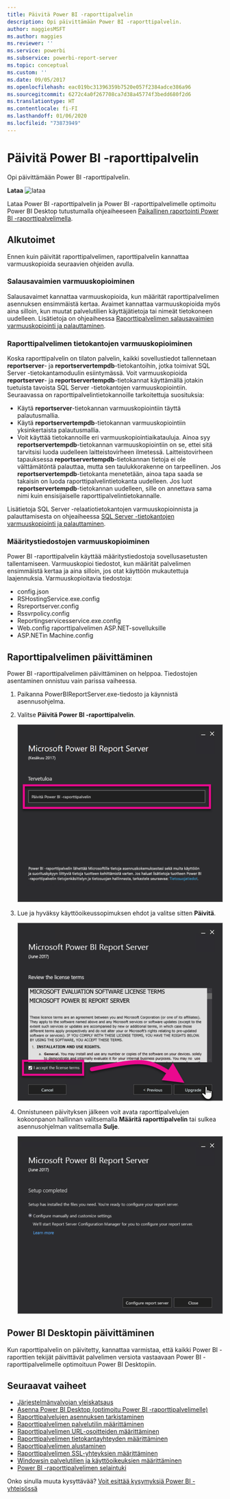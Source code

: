 ```yaml
---
title: Päivitä Power BI -raporttipalvelin
description: Opi päivittämään Power BI -raporttipalvelin.
author: maggiesMSFT
ms.author: maggies
ms.reviewer: ''
ms.service: powerbi
ms.subservice: powerbi-report-server
ms.topic: conceptual
ms.custom: ''
ms.date: 09/05/2017
ms.openlocfilehash: eac019bc31396359b7520e057f2384adce386a96
ms.sourcegitcommit: 6272c4a0f267708ca7d38a45774f3bedd680f2d6
ms.translationtype: HT
ms.contentlocale: fi-FI
ms.lasthandoff: 01/06/2020
ms.locfileid: "73873949"
---
```

# <a name="upgrade-power-bi-report-server"></a>Päivitä Power BI -raporttipalvelin

Opi päivittämään Power BI -raporttipalvelin.

 **Lataa** ![lataa](media/upgrade/download.png "lataa")

Lataa Power BI -raporttipalvelin ja Power BI -raporttipalvelimelle optimoitu Power BI Desktop tutustumalla ohjeaiheeseen [Paikallinen raportointi Power BI -raporttipalvelimella](https://powerbi.microsoft.com/report-server/).

## <a name="before-you-begin"></a>Alkutoimet

Ennen kuin päivität raporttipalvelimen, raporttipalvelin kannattaa varmuuskopioida seuraavien ohjeiden avulla.

### <a name="backing-up-the-encryption-keys"></a>Salausavaimien varmuuskopioiminen

Salausavaimet kannattaa varmuuskopioida, kun määrität raporttipalvelimen asennuksen ensimmäistä kertaa. Avaimet kannattaa varmuuskopioida myös aina silloin, kun muutat palvelutilien käyttäjätietoja tai nimeät tietokoneen uudelleen. Lisätietoja on ohjeaiheessa [Raporttipalvelimen salausavaimien varmuuskopiointi ja palauttaminen](https://docs.microsoft.com/sql/reporting-services/install-windows/ssrs-encryption-keys-back-up-and-restore-encryption-keys).

### <a name="backing-up-the-report-server-databases"></a>Raporttipalvelimen tietokantojen varmuuskopioiminen

Koska raporttipalvelin on tilaton palvelin, kaikki sovellustiedot tallennetaan **reportserver**- ja **reportservertempdb**-tietokantoihin, jotka toimivat SQL Server -tietokantamoduulin esiintymässä. Voit varmuuskopioida **reportserver**- ja **reportservertempdb**-tietokannat käyttämällä jotakin tuetuista tavoista SQL Server -tietokantojen varmuuskopiointiin. Seuraavassa on raporttipalvelintietokannoille tarkoitettuja suosituksia:

* Käytä **reportserver**-tietokannan varmuuskopiointiin täyttä palautusmallia.
* Käytä **reportservertempdb**-tietokannan varmuuskopiointiin yksinkertaista palautusmallia.
* Voit käyttää tietokannoille eri varmuuskopiointiaikatauluja. Ainoa syy **reportservertempdb**-tietokannan varmuuskopiointiin on se, ettei sitä tarvitsisi luoda uudelleen laitteistovirheen ilmetessä. Laitteistovirheen tapauksessa **reportservertempdb**-tietokannan tietoja ei ole välttämätöntä palauttaa, mutta sen taulukkorakenne on tarpeellinen. Jos **reportservertempdb**-tietokanta menetetään, ainoa tapa saada se takaisin on luoda raporttipalvelintietokanta uudelleen. Jos luot **reportservertempdb**-tietokannan uudelleen, sille on annettava sama nimi kuin ensisijaiselle raporttipalvelintietokannalle.

Lisätietoja SQL Server -relaatiotietokantojen varmuuskopioinnista ja palauttamisesta on ohjeaiheessa [SQL Server -tietokantojen varmuuskopiointi ja palauttaminen](https://docs.microsoft.com/sql/relational-databases/backup-restore/back-up-and-restore-of-sql-server-databases).

### <a name="backing-up-the-configuration-files"></a>Määritystiedostojen varmuuskopioiminen

Power BI -raporttipalvelin käyttää määritystiedostoja sovellusasetusten tallentamiseen. Varmuuskopioi tiedostot, kun määrität palvelimen ensimmäistä kertaa ja aina silloin, jos otat käyttöön mukautettuja laajennuksia. Varmuuskopioitavia tiedostoja:

* config.json
* RSHostingService.exe.config
* Rsreportserver.config
* Rssvrpolicy.config
* Reportingservicesservice.exe.config
* Web.config raporttipalvelimen ASP.NET-sovelluksille
* ASP.NETin Machine.config

## <a name="upgrade-the-report-server"></a>Raporttipalvelimen päivittäminen

Power BI -raporttipalvelimen päivittäminen on helppoa. Tiedostojen asentaminen onnistuu vain parissa vaiheessa.

1. Paikanna PowerBIReportServer.exe-tiedosto ja käynnistä asennusohjelma.

2. Valitse **Päivitä Power BI -raporttipalvelin**.

    ![Päivitä Power BI -raporttipalvelin](media/upgrade/reportserver-upgrade1.png "Päivitä Power BI -raporttipalvelin")

3. Lue ja hyväksy käyttöoikeussopimuksen ehdot ja valitse sitten **Päivitä**.

    ![Käyttöoikeussopimus](media/upgrade/reportserver-upgrade-eula.png "Käyttöoikeussopimus")

4. Onnistuneen päivityksen jälkeen voit avata raporttipalvelujen kokoonpanon hallinnan valitsemalla **Määritä raporttipalvelin** tai sulkea asennusohjelman valitsemalla **Sulje**.

    ![Määrityksen päivittäminen](media/upgrade/reportserver-upgrade-configure.png)

## <a name="upgrade-power-bi-desktop"></a>Power BI Desktopin päivittäminen

Kun raporttipalvelin on päivitetty, kannattaa varmistaa, että kaikki Power BI -raporttien tekijät päivittävät palvelimen versiota vastaavaan Power BI -raporttipalvelimelle optimoituun Power BI Desktopiin.

## <a name="next-steps"></a>Seuraavat vaiheet

* [Järjestelmänvalvojan yleiskatsaus](admin-handbook-overview.md)  
* [Asenna Power BI Desktop (optimoitu Power BI -raporttipalvelimelle)](install-powerbi-desktop.md)  
* [Raporttipalvelujen asennuksen tarkistaminen](https://docs.microsoft.com/sql/reporting-services/install-windows/verify-a-reporting-services-installation)  
* [Raporttipalvelimen palvelutilin määrittäminen](https://docs.microsoft.com/sql/reporting-services/install-windows/configure-the-report-server-service-account-ssrs-configuration-manager)  
* [Raporttipalvelimen URL-osoitteiden määrittäminen](https://docs.microsoft.com/sql/reporting-services/install-windows/configure-report-server-urls-ssrs-configuration-manager)  
* [Raporttipalvelimen tietokantayhteyden määrittäminen](https://docs.microsoft.com/sql/reporting-services/install-windows/configure-a-report-server-database-connection-ssrs-configuration-manager)  
* [Raporttipalvelimen alustaminen](https://docs.microsoft.com/sql/reporting-services/install-windows/ssrs-encryption-keys-initialize-a-report-server)  
* [Raporttipalvelimen SSL-yhteyksien määrittäminen](https://docs.microsoft.com/sql/reporting-services/security/configure-ssl-connections-on-a-native-mode-report-server)  
* [Windowsin palvelutilien ja käyttöoikeuksien määrittäminen](https://docs.microsoft.com/sql/database-engine/configure-windows/configure-windows-service-accounts-and-permissions)  
* [Power BI -raporttipalvelimen selaintuki](browser-support.md)

Onko sinulla muuta kysyttävää? [Voit esittää kysymyksiä Power BI -yhteisössä](https://community.powerbi.com/)